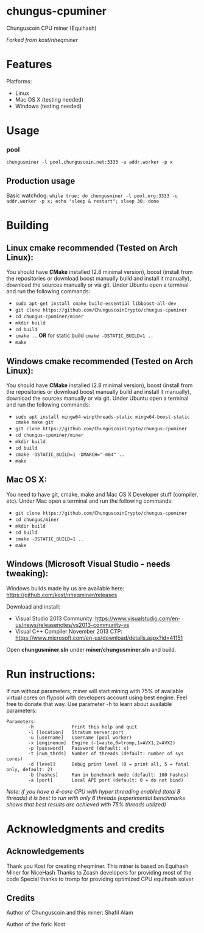 # chungus-cpuminer

Chunguscoin CPU miner (Equihash)

*Forked from kost/nheqminer*

# Features

Platforms:
- Linux
- Mac OS X (testing needed)
- Windows (testing needed)

# Usage

### pool
`chungusminer -l pool.chunguscoin.net:3333 -u addr.worker -p x`

## Production usage

Basic watchdog:
`while true; do chungusminer -l pool.org:3333 -u addr.worker -p x; echo "sleep & restart"; sleep 30; done`

# Building

## Linux cmake **recommended** (Tested on Arch Linux):
You should have **CMake** installed (2.8 minimal version), boost (install from the repositories or download boost manually build and install it manually), download the sources manually or via git. 
Under Ubuntu open a terminal and run the following commands:
  - `sudo apt-get install cmake build-essential libboost-all-dev`
  - `git clone https://github.com/ChunguscoinCrypto/chungus-cpuminer`
  - `cd chungus-cpuminer/miner`
  - `mkdir build`
  - `cd build`
  - `cmake ..` **OR** for static build `cmake -DSTATIC_BUILD=1 ..`
  - `make`

## Windows cmake **recommended** (Tested on Arch Linux):
You should have **CMake** installed (2.8 minimal version), boost (install from the repositories or download boost manually build and install it manually), download the sources manually or via git. 
Under Ubuntu open a terminal and run the following commands:
  - `sudo apt install mingw64-winpthreads-static mingw64-boost-static cmake make git`
  - `git clone https://github.com/ChunguscoinCrypto/chungus-cpuminer`
  - `cd chungus-cpuminer/miner`
  - `mkdir build`
  - `cd build`
  - `cmake -DSTATIC_BUILD=1 -DMARCH="-m64" ..`
  - `make`

## Mac OS X:
You need to have git, cmake, make and Mac OS X Developer stuff (compiler, etc).
Under Mac open a terminal and run the following commands:
  - `git clone https://github.com/ChunguscoinCrypto/chungus-cpuminer`
  - `cd chungus/miner`
  - `mkdir build`
  - `cd build`
  - `cmake -DSTATIC_BUILD=1 ..`
  - `make`

## Windows (Microsoft Visual Studio - needs tweaking):
Windows builds made by us are available here: https://github.com/kost/nheqminer/releases

Download and install:
- Visual Studio 2013 Community: https://www.visualstudio.com/en-us/news/releasenotes/vs2013-community-vs
- Visual C++ Compiler November 2013 CTP: https://www.microsoft.com/en-us/download/details.aspx?id=41151

Open **chungusminer.sln** under **miner/chungusminer.sln** and build.


# Run instructions:

If run without parameters, miner will start mining with 75% of available virtual cores on flypool with developers account using best engine. Feel free to donate that way. Use parameter -h to learn about available parameters:

```
Parameters:
        -h              Print this help and quit
        -l [location]   Stratum server:port
        -u [username]   Username (pool worker)
        -x [enginenum]  Engine (-1=auto,0=tromp,1=AVX1,2=AVX2)
        -p [password]   Password (default: x)
        -t [num_thrds]  Number of threads (default: number of sys cores)
        -d [level]      Debug print level (0 = print all, 5 = fatal only, default: 2)
        -b [hashes]     Run in benchmark mode (default: 100 hashes)
        -a [port]       Local API port (default: 0 = do not bind)
```

<i>Note: if you have a 4-core CPU with hyper threading enabled (total 8 threads) it is best to run with only 6 threads (experimental benchmarks shows that best results are achieved with 75% threads utilized)</i>

# Acknowledgments and credits

## Acknowledgements

Thank you Kost for creating nheqminer.
This miner is based on Equihash Miner for NiceHash
Thanks to Zcash developers for providing most of the code
Special thanks to tromp for providing optimized CPU equihash solver

## Credits

Author of Chunguscoin and this miner: Shafil Alam

Author of the fork: Kost

